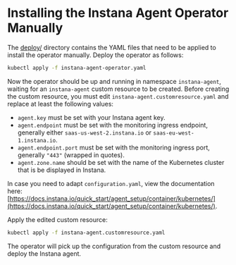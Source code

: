 Installing the Instana Agent Operator Manually
==============================================

The [deploy/](../deploy) directory contains the YAML files that need to be applied to install the operator manually.
Deploy the operator as follows:

```bash
kubectl apply -f instana-agent-operator.yaml
```

Now the operator should be up and running in namespace `instana-agent`, waiting for an `instana-agent` custom resource to
be created. Before creating the custom resource, you must edit `instana-agent.customresource.yaml` and replace at least the following values:

  * `agent.key` must be set with your Instana agent key.
  * `agent.endpoint` must be set with the monitoring ingress endpoint, generally either `saas-us-west-2.instana.io` or `saas-eu-west-1.instana.io`.
  * `agent.endpoint.port` must be set with the monitoring ingress port, generally `"443"` (wrapped in quotes).
  * `agent.zone.name` should be set with the name of the Kubernetes cluster that is be displayed in Instana.

In case you need to adapt `configuration.yaml`, view the documentation here: [https://docs.instana.io/quick_start/agent_setup/container/kubernetes/](https://docs.instana.io/quick_start/agent_setup/container/kubernetes/).

Apply the edited custom resource:

```bash
kubectl apply -f instana-agent.customresource.yaml
```

The operator will pick up the configuration from the custom resource and deploy the Instana agent.
